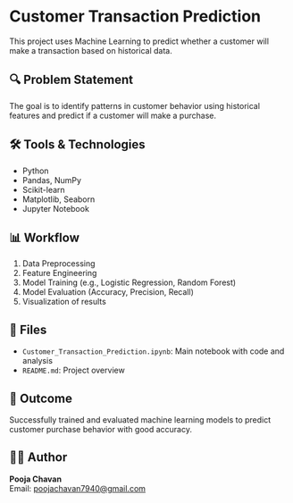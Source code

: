 # Customer Transaction Prediction

This project uses Machine Learning to predict whether a customer will make a transaction based on historical data.

## 🔍 Problem Statement

The goal is to identify patterns in customer behavior using historical features and predict if a customer will make a purchase.

## 🛠️ Tools & Technologies

- Python
- Pandas, NumPy
- Scikit-learn
- Matplotlib, Seaborn
- Jupyter Notebook

## 📊 Workflow

1. Data Preprocessing
2. Feature Engineering
3. Model Training (e.g., Logistic Regression, Random Forest)
4. Model Evaluation (Accuracy, Precision, Recall)
5. Visualization of results

## 📁 Files

- `Customer_Transaction_Prediction.ipynb`: Main notebook with code and analysis
- `README.md`: Project overview

## 📌 Outcome

Successfully trained and evaluated machine learning models to predict customer purchase behavior with good accuracy.

## 👩‍💻 Author

**Pooja Chavan**  
Email: poojachavan7940@gmail.com
